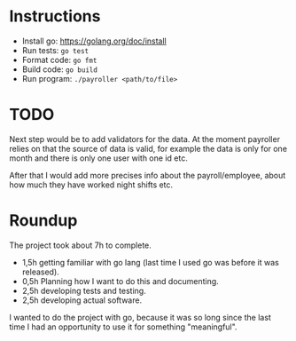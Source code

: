 # Instructions

* Install go: https://golang.org/doc/install
* Run tests: `go test`
* Format code: `go fmt`
* Build code: `go build`
* Run program: `./payroller <path/to/file>`

# TODO

Next step would be to add validators for the data. At the moment payroller relies on that the source of data is valid, for example the data is only for one month and there is only one user with one id etc.

After that I would add more precises info about the payroll/employee, about how much they have worked night shifts etc. 

# Roundup

The project took about 7h to complete.
* 1,5h getting familiar with go lang (last time I used go was before it was released).
* 0,5h Planning how I want to do this and documenting.
* 2,5h developing tests and testing.
* 2,5h developing actual software.

I wanted to do the project with go, because it was so long since the last time I had an opportunity to use it for something "meaningful".
